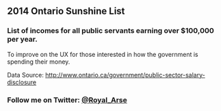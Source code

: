 ## 2014 Ontario Sunshine List

### List of incomes for all public servants earning over $100,000 per year.

To improve on the UX for those interested in how the government is spending their money.

Data Source: http://www.ontario.ca/government/public-sector-salary-disclosure

### Follow me on Twitter: [@Royal_Arse](http://twitter.com/Royal_Arse)
